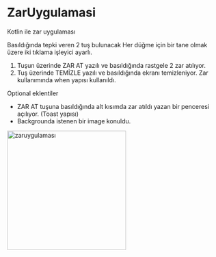 # ZarUygulamasi
Kotlin ile zar uygulaması


Basıldığında tepki veren 2 tuş bulunacak
   Her düğme için bir tane olmak üzere iki tıklama işleyici ayarlı.
   1. Tuşun üzerinde  ZAR AT yazılı ve basıldığında rastgele 2 zar atılıyor. 
   2. Tuş üzerinde  TEMİZLE  yazılı ve basıldığında ekranı temizleniyor.
   Zar kullanımında when yapısı kullanıldı.
   
  
 Optional eklentiler 
  * ZAR AT tuşuna basıldığında  alt kısımda zar atıldı yazan bir  penceresi açılıyor. (Toast yapısı)
  * Backgrounda istenen bir image konuldu.
<img width="278" alt="zaruygulaması" src="https://user-images.githubusercontent.com/45598159/111149983-9836fe80-859e-11eb-82ff-cb1947adbbd3.png">


